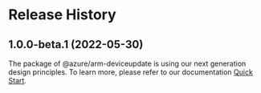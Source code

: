 # Release History
    
## 1.0.0-beta.1 (2022-05-30)

The package of @azure/arm-deviceupdate is using our next generation design principles. To learn more, please refer to our documentation [Quick Start](https://aka.ms/js-track2-quickstart).
